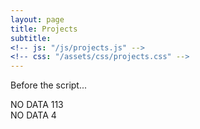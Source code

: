 ```yaml
---
layout: page
title: Projects
subtitle: 
<!-- js: "/js/projects.js" -->
<!-- css: "/assets/css/projects.css" -->
---
```


<p>Before the script...</p>

<style>
table {
  border-collapse: collapse;
  width: 100%;
  height:200px;
  background-color: #111111; 
  color:white;
}

th, tr, td {
  padding: 0px;
  text-align: center;
  border-bottom: 1px solid #ddd;
  max-width: 55px;
  height:100%;
  background-color: #111111; 
  
}

article,
aside,
details,
figcaption,
figure,
footer,
header,
hgroup,
main,
menu,
nav,
section,
summary {
  display: block;
}

div.relative {
  position: relative;
  left: 0px;
  /*border: 3px solid #73AD21;*/
}



/*text {
  padding: 0px;
  width: 100px;
  height:80px;
  border-bottom: 1px solid #ddd;
  text-align:center;  
  margin:0px 10px;
}*/

img {
  padding: 0px;
  width: 100px;
  height:80px;
  
  vertical-align:top; 
  margin:0px 10px;
  max-width: 900px;
  
}

tr:hover {background-color:'#111111';}
</style>

<script src="https://ajax.googleapis.com/ajax/libs/jquery/2.1.1/jquery.min.js"></script>

<div id="container">
  <div id="output">NO DATA 113</div>
  <div id="output2">NO DATA 4</div>
</div>

<script>
   
  function tableCreate(table_id,rows,cols){
    var body = document.body;
    tbl = document.createElement(table_id);
    for(var i = 0; i < rows; i++){
        var tr = tbl.insertRow();           
        for(var j = 0; j < cols; j++){            
            if(i == rows){   
            var td = tr.insertCell();               
                break;                
                
            } else {            
                var td = tr.insertCell();
                if(i == rows ){
                    td.setAttribute('rowSpan', '5');  
                    
                }
            }            
        }       
        
    }
    return tbl;
}
  
</script>


<script>

  function tableFillData(){
    var url = "https://danieltobon43.pythonanywhere.com/projects";     

    $.ajax({
      method: "GET",
      cache: false,
      url: url,
      dataType: "json",
      success: function(data) {

        var key=0
        var rows = 0;
        for(key in data.projects) {
          if(data.projects.hasOwnProperty(key)) {
            rows++;
          }
        }
        
        console.log(rows);     
        data = JSON.stringify([data.projects]);    
        data = JSON.parse(data);
        
        table = tableCreate("table",1,rows);
        
        var row = 0;
        var col = 0;    
        data.forEach(obj => {
          Object.entries(obj).forEach(([key, value]) => {
                      
            if (col == 0){
            
              var div1 = document.createElement("div");  
              var div2 = document.createElement("div"); 
              var div3 = document.createElement("div"); 
              var td = table.rows[row].cells[0];
              var img = document.createElement("img");             
              img.src = value.images;              
              img.onclick = function() {
                window.location.href = value.url;
              }
              div1.appendChild(img);
              div2.appendChild(document.createTextNode(value.name));
              div3.appendChild(document.createTextNode(value.description));
              td.appendChild(div1)
              td.appendChild(div2)
              td.appendChild(div3)
              col++;  
            
            }else{
              var div = document.createElement("div");   
              var td = table.rows[row].cells[1];
              var img = document.createElement("img");
              img.src = value.images;
              
              td.appendChild(document.createTextNode(value.name)); 
              
        
              td.appendChild(img);              
              td.appendChild(document.createTextNode(value.description));
              col=0;
              row++;        
            
            }         
          }); 
        }); 

      
        // document.body.appendChild(table);     
        document.getElementById('output').appendChild(table)
      },
      error: function(error) {
        //What do you want to do with the error?
        document.getElementById('output2').innerHTML = "error nene";
      },
    }); 

  }
  

 tableFillData(); 
</script>




